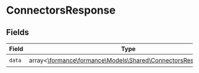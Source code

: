 # ConnectorsResponse


## Fields

| Field                                                                                                           | Type                                                                                                            | Required                                                                                                        | Description                                                                                                     |
| --------------------------------------------------------------------------------------------------------------- | --------------------------------------------------------------------------------------------------------------- | --------------------------------------------------------------------------------------------------------------- | --------------------------------------------------------------------------------------------------------------- |
| `data`                                                                                                          | array<[\formance\formance\Models\Shared\ConnectorsResponseData](../../Models/Shared/ConnectorsResponseData.md)> | :heavy_check_mark:                                                                                              | N/A                                                                                                             |